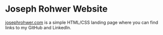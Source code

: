 # Joseph Rohwer Website

[josephrohwer.com](http://josephrohwer.com/) is a simple HTML/CSS landing page where you can find links to my GitHub and LinkedIn. 
